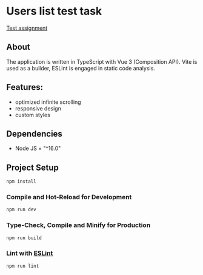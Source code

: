 # Users list test task

[Test assignment](https://github.com/denikeev/searchinform-task/blob/main/public/TypeScript-test-task.pdf)
## About
The application is written in TypeScript with Vue 3 (Composition API). Vite is used as a builder, ESLint is engaged in static code analysis.

## Features:
* optimized infinite scrolling
* responsive design
* custom styles
## Dependencies
* Node JS = "^16.0"
## Project Setup

```sh
npm install
```

### Compile and Hot-Reload for Development

```sh
npm run dev
```

### Type-Check, Compile and Minify for Production

```sh
npm run build
```

### Lint with [ESLint](https://eslint.org/)

```sh
npm run lint
```
